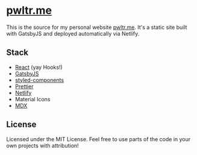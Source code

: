 # [pwltr.me](https://pwltr.me)

This is the source for my personal website [pwltr.me](https://pwltr.me). It's a static site built with GatsbyJS and deployed automatically via Netlify.

## Stack

- [React](https://github.com/facebook/react) (yay Hooks!)
- [GatsbyJS](https://www.gatsbyjs.org/)
- [styled-components](https://github.com/styled-components)
- [Prettier](https://github.com/prettier/prettier)
- [Netlify](https://netlify.com)
- Material Icons
- [MDX](https://mdxjs.com/)

## License

Licensed under the MIT License. Feel free to use parts of the code in your own projects with attribution!
